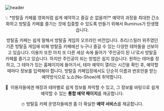 ![header](https://capsule-render.vercel.app/api?type=waving&height=200&text=Roominus&animation=fadeIn&fontSize=100&fontAlign=50&fontAlignY=40&color=gradient)
<div align=center>



<aside>
💡 *방탈출 카페를 영화처럼 쉽게 예약하고 즐길 순 없을까?* 
예약의 과정을 최대한 간소화하고 방탈출 카페를 즐기는 것에 집중할 수 있도록 만들기 위해서 Ruminus가 탄생했습니다.

방탈출 카페는 쉽게 말해서 방탈출 게임의 오프라인 버전입니다. 
추리/스릴러 위주였던 기존 방탈출 게임에 비해 방탈출 카페에선 누구나 즐길 수 있는 다양한 테마들을 선보이고 있습니다. 
이용자 또한 마치 또 다른 세상 속에 들어가 ‘주인공이 된 나’로서 방탈출 카페를 즐기고 있습니다. 하지만 주인공이 되는 방법은 쉽지 않습니다. 
원하는 테마를 정하고, 그 테마가 있는 홈페이지에 들어가서, 테마 예약이 열리는 시간을 확인 후, 예약할 때마다 정보를 입력해야 합니다. 
방탈출 카페입장에서도 단순히 이름과 번호만을 받는 예약방식으로 노쇼(No-Show)에 취약합니다. 

 🌟  이용자들에겐 매장과 테마별로 쉽게 정보를 파악할 수 있고, 그 정보를 바탕으로 쉽게 예약할 수 있는 **통합 예약 페이지**를 제공합니다.  

 ⛄️  방탈출 카페 운영자들에겐 좀 더 확실한 **예약 서비스**를 제공합니다. 

</aside>
